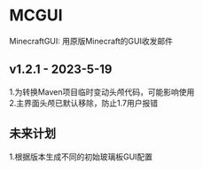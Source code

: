 # MCGUI  
MinecraftGUI: 用原版Minecraft的GUI收发邮件  
  
## v1.2.1 - 2023-5-19  
1.为转换Maven项目临时变动头颅代码，可能影响使用  
2.主界面头颅已默认移除，防止1.7用户报错  
  
## 未来计划  
1.根据版本生成不同的初始玻璃板GUI配置